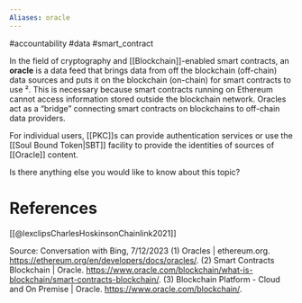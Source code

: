 ```yaml
---
Aliases: oracle
---
```

#accountability #data #smart_contract

In the field of cryptography and [[Blockchain]]-enabled smart contracts, an **oracle** is a data feed that brings data from off the blockchain (off-chain) data sources and puts it on the blockchain (on-chain) for smart contracts to use ². This is necessary because smart contracts running on Ethereum cannot access information stored outside the blockchain network. Oracles act as a “bridge” connecting smart contracts on blockchains to off-chain data providers.

For individual users, [[PKC]]s can provide authentication services or use the [[Soul Bound Token|SBT]] facility to provide the identities of sources of [[Oracle]] content.

Is there anything else you would like to know about this topic?
# References
[[@lexclipsCharlesHoskinsonChainlink2021]]

Source: Conversation with Bing, 7/12/2023
(1) Oracles | ethereum.org. https://ethereum.org/en/developers/docs/oracles/.
(2) Smart Contracts Blockchain | Oracle. https://www.oracle.com/blockchain/what-is-blockchain/smart-contracts-blockchain/.
(3) Blockchain Platform - Cloud and On Premise | Oracle. https://www.oracle.com/blockchain/.